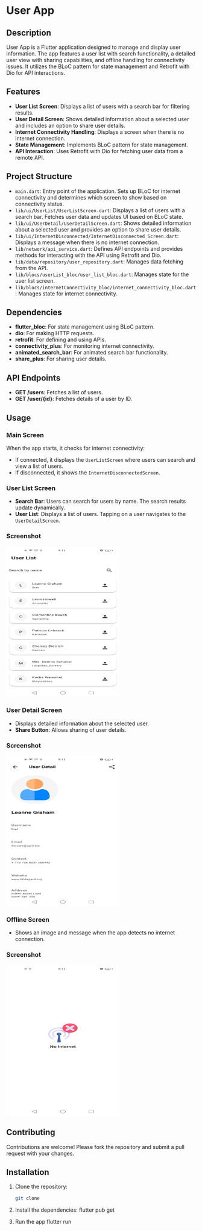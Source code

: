 # User App

## Description

User App is a Flutter application designed to manage and display user information. The app features a user list with search functionality, a detailed user view with sharing capabilities, and offline handling for connectivity issues. It utilizes the BLoC pattern for state management and Retrofit with Dio for API interactions.

## Features

- **User List Screen**: Displays a list of users with a search bar for filtering results.
- **User Detail Screen**: Shows detailed information about a selected user and includes an option to share user details.
- **Internet Connectivity Handling**: Displays a screen when there is no internet connection.
- **State Management**: Implements BLoC pattern for state management.
- **API Interaction**: Uses Retrofit with Dio for fetching user data from a remote API.

## Project Structure

- `main.dart`: Entry point of the application. Sets up BLoC for internet connectivity and determines which screen to show based on connectivity status.
- `lib/ui/UserList/UserListScreen.dart`: Displays a list of users with a search bar. Fetches user data and updates UI based on BLoC state.
- `lib/ui/UserDetail/UserDetailScreen.dart`: Shows detailed information about a selected user and provides an option to share user details.
- `lib/ui/InternetDisconnected/InternetDisconnected_Screen.dart`: Displays a message when there is no internet connection.
- `lib/network/api_service.dart`: Defines API endpoints and provides methods for interacting with the API using Retrofit and Dio.
- `lib/data/repository/user_repository.dart`: Manages data fetching from the API.
- `lib/blocs/userList_bloc/user_list_bloc.dart`: Manages state for the user list screen.
- `lib/blocs/internetConnectivity_bloc/internet_connectivity_bloc.dart`: Manages state for internet connectivity.

## Dependencies

- **flutter_bloc**: For state management using BLoC pattern.
- **dio**: For making HTTP requests.
- **retrofit**: For defining and using APIs.
- **connectivity_plus**: For monitoring internet connectivity.
- **animated_search_bar**: For animated search bar functionality.
- **share_plus**: For sharing user details.

## API Endpoints

- **GET /users**: Fetches a list of users.
- **GET /user/{id}**: Fetches details of a user by ID.

## Usage

### Main Screen

When the app starts, it checks for internet connectivity:

- If connected, it displays the `UserListScreen` where users can search and view a list of users.
- If disconnected, it shows the `InternetDisconnectedScreen`.

### User List Screen

- **Search Bar**: Users can search for users by name. The search results update dynamically.
- **User List**: Displays a list of users. Tapping on a user navigates to the `UserDetailScreen`.

### Screenshot

<img src="assets/Scrrenshots/user_list_screen.jpg" alt="Description of image" width="300" height="400">

### User Detail Screen

- Displays detailed information about the selected user.
- **Share Button**: Allows sharing of user details.

### Screenshot

<img src="assets/Scrrenshots/user_detail_screen.jpg" alt="Description of image" width="300" height="400">

### Offline Screen

- Shows an image and message when the app detects no internet connection.

### Screenshot

<img src="assets/Scrrenshots/offline_screen.jpg" alt="Description of image" width="300" height="400">

## Contributing

Contributions are welcome! Please fork the repository and submit a pull request with your changes.


## Installation

1. Clone the repository:
   ```bash
   git clone

2. Install the dependencies:
    flutter pub get

3. Run the app
    flutter run

